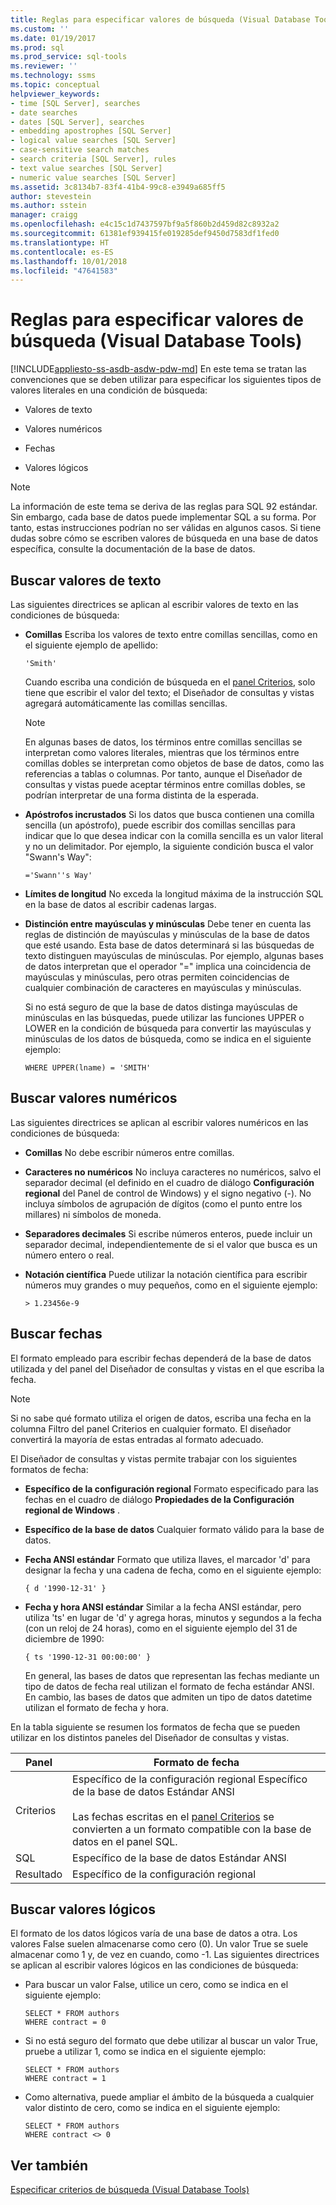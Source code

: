 ```yaml
---
title: Reglas para especificar valores de búsqueda (Visual Database Tools) | Microsoft Docs
ms.custom: ''
ms.date: 01/19/2017
ms.prod: sql
ms.prod_service: sql-tools
ms.reviewer: ''
ms.technology: ssms
ms.topic: conceptual
helpviewer_keywords:
- time [SQL Server], searches
- date searches
- dates [SQL Server], searches
- embedding apostrophes [SQL Server]
- logical value searches [SQL Server]
- case-sensitive search matches
- search criteria [SQL Server], rules
- text value searches [SQL Server]
- numeric value searches [SQL Server]
ms.assetid: 3c8134b7-83f4-41b4-99c8-e3949a685ff5
author: stevestein
ms.author: sstein
manager: craigg
ms.openlocfilehash: e4c15c1d7437597bf9a5f860b2d459d82c8932a2
ms.sourcegitcommit: 61381ef939415fe019285def9450d7583df1fed0
ms.translationtype: HT
ms.contentlocale: es-ES
ms.lasthandoff: 10/01/2018
ms.locfileid: "47641583"
---
```

# <a name="rules-for-entering-search-values-visual-database-tools"></a>Reglas para especificar valores de búsqueda (Visual Database Tools)
[!INCLUDE[appliesto-ss-asdb-asdw-pdw-md](../../includes/appliesto-ss-asdb-asdw-pdw-md.md)]
En este tema se tratan las convenciones que se deben utilizar para especificar los siguientes tipos de valores literales en una condición de búsqueda:  
  
-   Valores de texto  
  
-   Valores numéricos  
  
-   Fechas  
  
-   Valores lógicos  
  
> [!NOTE]  
> La información de este tema se deriva de las reglas para SQL 92 estándar. Sin embargo, cada base de datos puede implementar SQL a su forma. Por tanto, estas instrucciones podrían no ser válidas en algunos casos. Si tiene dudas sobre cómo se escriben valores de búsqueda en una base de datos específica, consulte la documentación de la base de datos.  
  
## <a name="searching-on-text-values"></a>Buscar valores de texto  
Las siguientes directrices se aplican al escribir valores de texto en las condiciones de búsqueda:  
  
-   **Comillas** Escriba los valores de texto entre comillas sencillas, como en el siguiente ejemplo de apellido:  
  
    ```  
    'Smith'  
    ```  
  
    Cuando escriba una condición de búsqueda en el [panel Criterios](../../ssms/visual-db-tools/criteria-pane-visual-database-tools.md), solo tiene que escribir el valor del texto; el Diseñador de consultas y vistas agregará automáticamente las comillas sencillas.  
  
    > [!NOTE]  
    > En algunas bases de datos, los términos entre comillas sencillas se interpretan como valores literales, mientras que los términos entre comillas dobles se interpretan como objetos de base de datos, como las referencias a tablas o columnas. Por tanto, aunque el Diseñador de consultas y vistas puede aceptar términos entre comillas dobles, se podrían interpretar de una forma distinta de la esperada.  
  
-   **Apóstrofos incrustados** Si los datos que busca contienen una comilla sencilla (un apóstrofo), puede escribir dos comillas sencillas para indicar que lo que desea indicar con la comilla sencilla es un valor literal y no un delimitador. Por ejemplo, la siguiente condición busca el valor "Swann's Way":  
  
    ```  
    ='Swann''s Way'  
    ```  
  
-   **Límites de longitud** No exceda la longitud máxima de la instrucción SQL en la base de datos al escribir cadenas largas.  
  
-   **Distinción entre mayúsculas y minúsculas** Debe tener en cuenta las reglas de distinción de mayúsculas y minúsculas de la base de datos que esté usando. Esta base de datos determinará si las búsquedas de texto distinguen mayúsculas de minúsculas. Por ejemplo, algunas bases de datos interpretan que el operador "=" implica una coincidencia de mayúsculas y minúsculas, pero otras permiten coincidencias de cualquier combinación de caracteres en mayúsculas y minúsculas.  
  
    Si no está seguro de que la base de datos distinga mayúsculas de minúsculas en las búsquedas, puede utilizar las funciones UPPER o LOWER en la condición de búsqueda para convertir las mayúsculas y minúsculas de los datos de búsqueda, como se indica en el siguiente ejemplo:  
  
    ```  
    WHERE UPPER(lname) = 'SMITH'  
    ```  
  
## <a name="searching-on-numeric-values"></a>Buscar valores numéricos  
Las siguientes directrices se aplican al escribir valores numéricos en las condiciones de búsqueda:  
  
-   **Comillas** No debe escribir números entre comillas.  
  
-   **Caracteres no numéricos** No incluya caracteres no numéricos, salvo el separador decimal (el definido en el cuadro de diálogo **Configuración regional** del Panel de control de Windows) y el signo negativo (-). No incluya símbolos de agrupación de dígitos (como el punto entre los millares) ni símbolos de moneda.  
  
-   **Separadores decimales** Si escribe números enteros, puede incluir un separador decimal, independientemente de si el valor que busca es un número entero o real.  
  
-   **Notación científica** Puede utilizar la notación científica para escribir números muy grandes o muy pequeños, como en el siguiente ejemplo:  
  
    ```  
    > 1.23456e-9  
    ```  
  
## <a name="searching-on-dates"></a>Buscar fechas  
El formato empleado para escribir fechas dependerá de la base de datos utilizada y del panel del Diseñador de consultas y vistas en el que escriba la fecha.  
  
> [!NOTE]  
> Si no sabe qué formato utiliza el origen de datos, escriba una fecha en la columna Filtro del panel Criterios en cualquier formato. El diseñador convertirá la mayoría de estas entradas al formato adecuado.  
  
El Diseñador de consultas y vistas permite trabajar con los siguientes formatos de fecha:  
  
-   **Específico de la configuración regional** Formato especificado para las fechas en el cuadro de diálogo **Propiedades de la Configuración regional de Windows** .  
  
-   **Específico de la base de datos** Cualquier formato válido para la base de datos.  
  
-   **Fecha ANSI estándar** Formato que utiliza llaves, el marcador 'd' para designar la fecha y una cadena de fecha, como en el siguiente ejemplo:  
  
    ```  
    { d '1990-12-31' }  
    ```  
  
-   **Fecha y hora ANSI estándar** Similar a la fecha ANSI estándar, pero utiliza 'ts' en lugar de 'd' y agrega horas, minutos y segundos a la fecha (con un reloj de 24 horas), como en el siguiente ejemplo del 31 de diciembre de 1990:  
  
    ```  
    { ts '1990-12-31 00:00:00' }  
    ```  
  
    En general, las bases de datos que representan las fechas mediante un tipo de datos de fecha real utilizan el formato de fecha estándar ANSI. En cambio, las bases de datos que admiten un tipo de datos datetime utilizan el formato de fecha y hora.  
  
En la tabla siguiente se resumen los formatos de fecha que se pueden utilizar en los distintos paneles del Diseñador de consultas y vistas.  
  
|**Panel**|**Formato de fecha**|  
|------------|-------------------|  
|Criterios|Específico de la configuración regional Específico de la base de datos Estándar ANSI<br /><br />Las fechas escritas en el [panel Criterios](../../ssms/visual-db-tools/criteria-pane-visual-database-tools.md) se convierten a un formato compatible con la base de datos en el panel SQL.|  
|SQL|Específico de la base de datos Estándar ANSI|  
|Resultado|Específico de la configuración regional|  
  
## <a name="searching-on-logical-values"></a>Buscar valores lógicos  
El formato de los datos lógicos varía de una base de datos a otra. Los valores False suelen almacenarse como cero (0). Un valor True se suele almacenar como 1 y, de vez en cuando, como -1. Las siguientes directrices se aplican al escribir valores lógicos en las condiciones de búsqueda:  
  
-   Para buscar un valor False, utilice un cero, como se indica en el siguiente ejemplo:  
  
    ```  
    SELECT * FROM authors  
    WHERE contract = 0  
    ```  
  
-   Si no está seguro del formato que debe utilizar al buscar un valor True, pruebe a utilizar 1, como se indica en el siguiente ejemplo:  
  
    ```  
    SELECT * FROM authors  
    WHERE contract = 1  
    ```  
  
-   Como alternativa, puede ampliar el ámbito de la búsqueda a cualquier valor distinto de cero, como se indica en el siguiente ejemplo:  
  
    ```  
    SELECT * FROM authors  
    WHERE contract <> 0  
    ```  
  
## <a name="see-also"></a>Ver también  
[Especificar criterios de búsqueda (Visual Database Tools)](../../ssms/visual-db-tools/specify-search-criteria-visual-database-tools.md)  
  
